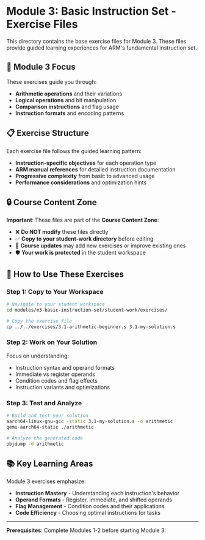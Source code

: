 # Module 3: Basic Instruction Set - Exercise Files

This directory contains the base exercise files for Module 3. These files provide guided learning experiences for ARM's fundamental instruction set.

## 🎯 Module 3 Focus

These exercises guide you through:
- **Arithmetic operations** and their variations
- **Logical operations** and bit manipulation
- **Comparison instructions** and flag usage
- **Instruction formats** and encoding patterns

## 📋 Exercise Structure

Each exercise file follows the guided learning pattern:
- **Instruction-specific objectives** for each operation type
- **ARM manual references** for detailed instruction documentation
- **Progressive complexity** from basic to advanced usage
- **Performance considerations** and optimization hints

## 🔒 Course Content Zone

**Important**: These files are part of the **Course Content Zone**:
- ❌ **Do NOT modify** these files directly
- ✅ **Copy to your student-work directory** before editing
- 🔄 **Course updates** may add new exercises or improve existing ones
- 🛡️ **Your work is protected** in the student workspace

## 🚀 How to Use These Exercises

### Step 1: Copy to Your Workspace
```bash
# Navigate to your student workspace
cd modules/m3-basic-instruction-set/student-work/exercises/

# Copy the exercise file
cp ../../exercises/3.1-arithmetic-beginner.s 3.1-my-solution.s
```

### Step 2: Work on Your Solution
Focus on understanding:
- Instruction syntax and operand formats
- Immediate vs register operands
- Condition codes and flag effects
- Instruction variants and optimizations

### Step 3: Test and Analyze
```bash
# Build and test your solution
aarch64-linux-gnu-gcc -static 3.1-my-solution.s -o arithmetic
qemu-aarch64-static ./arithmetic

# Analyze the generated code
objdump -d arithmetic
```

## 📚 Key Learning Areas

Module 3 exercises emphasize:
- **Instruction Mastery** - Understanding each instruction's behavior
- **Operand Formats** - Register, immediate, and shifted operands
- **Flag Management** - Condition codes and their applications
- **Code Efficiency** - Choosing optimal instructions for tasks

---

**Prerequisites**: Complete Modules 1-2 before starting Module 3.
